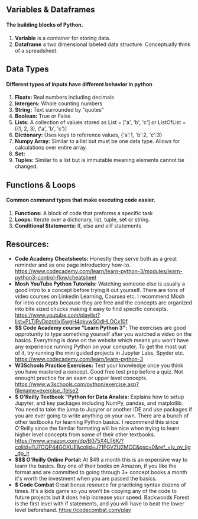 
## Variables & Dataframes 

#### The building blocks of Python. 
1. **Variable** is a container for storing data. 
2. **Dataframe** a two dimensional labeled data structure. Conceptually think of a spreadsheet. 

## Data Types 

#### Different types of inputs have different behavior in python

1. **Floats:** Real numbers including decimals 
2. **Intergers:** Whole counting numbers  
3. **String:** Text surrounded by "quotes"
4. **Boolean:** True or False 
5. **Lists:** A collection of values stored as List = ['a', 'b', 'c'] or ListOfList = [(1, 2, 3), ('a', 'b', 'c')]
6. **Dictionary:** Uses keys to reference values, {'a':1, 'b':2, 'c':3} 
7. **Numpy Array:** Similar to a list but must be one data type. Allows for calculations over entire array. 
8. **Set:** 
9. **Tuples:** Similar to a list but is immutable meaning elements cannot be changed. 

## Functions & Loops 

#### Common command types that make executing code easier. 
1. **Functions:** A block of code that preforms a specific task  
2. **Loops:** Iterate over a dictionary, list, tuple, set or string. 
3. **Conditional Statements:** If, else and elif statements

## Resources: 
- **Code Academy Cheatsheets:** Honestly they serve both as a great reminder and as one page introductory how-to.   
https://www.codecademy.com/learn/learn-python-3/modules/learn-python3-control-flow/cheatsheet
- **Mosh YouTube Python Tutorials:** Watching someone else is usually a good intro to a concept before trying it out yourself. There are tons of video courses on Linkedin Learning, Coursea etc. I recommend Mosh for intro concepts because they are free and the concepts are organized into bite sized chucks making it easy to find specific concepts. https://www.youtube.com/playlist?list=PLTjRvDozrdlxj5wgH4qkvwSOdHLOCx10f
- **$$ Code Academy course "Learn Python 3":** The exercises are good opprotunity to type something yourself after you watched a video on the basics. Everything is done on the website which means you won't have any experience running Python on your computer. To get the most out of it, try running the mini guided projects in Jupyter Labs, Spyder etc. https://www.codecademy.com/learn/learn-python-3
- **W3Schools Practice Exercises:** Test your knowledge once you think you have mastered a concept. Good free test prep before a quiz. Not enought practice for an exam or upper level concepts. https://www.w3schools.com/python/exercise.asp?filename=exercise_ifelse2
- **$ O'Reilly Textbook "Python for Data Analsis:** Explains how to setup Jupyter, and key packages including NumPy, pandas, and matplotlib. You need to take the jump to Jupyter or another IDE and use packages if you are ever going to write anything on your own. There are a bunch of other textbooks for learning Python basics. I recommend this since O'Reilly since the familar formating will be nice when trying to learn higher level concepts from some of their other textbooks. https://www.amazon.com/dp/B075X4LT6K/?coliid=I1J7OQP44GOXUE&colid=J71FGVZU2MCC&psc=0&ref_=lv_ov_lig_dp_it
- **$$$ O'Reilly Online Portal:** At $49 a month this is an expensive way to learn the basics. Buy one of their books on Amazon, if you like the format and are committed to going through 3+ concept books a month it's worth the investment when you are passed the basics. 
- **$ Code Combat** Great bonus resource for practicing syntax dozens of times. It's a kids game so you won't be copying any of the code to future projects but it does help increase your speed. Backwoods Forest is the first level with if statements, and you will have to beat the lower level beforehand. https://codecombat.com/play
